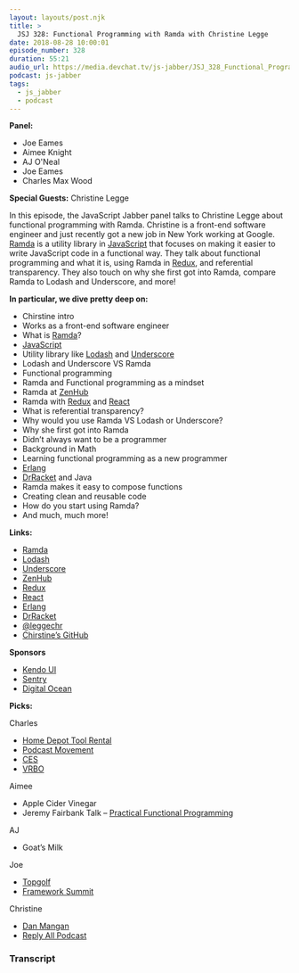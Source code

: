 ```yaml
---
layout: layouts/post.njk
title: >
  JSJ 328: Functional Programming with Ramda with Christine Legge
date: 2018-08-28 10:00:01
episode_number: 328
duration: 55:21
audio_url: https://media.devchat.tv/js-jabber/JSJ_328_Functional_Programming_with_Ramda_with_Christine_Legge.mp3
podcast: js-jabber
tags:
  - js_jabber
  - podcast
---
```


**Panel:**

- Joe Eames
- Aimee Knight
- AJ O'Neal
- Joe Eames
- Charles Max Wood

**Special Guests:** Christine Legge

In this episode, the JavaScript Jabber panel talks to Christine Legge about functional programming with Ramda. Christine is a front-end software engineer and just recently got a new job in New York working at Google. [Ramda](https://ramdajs.com/) is a utility library in [JavaScript](https://www.javascript.com/) that focuses on making it easier to write JavaScript code in a functional way. They talk about functional programming and what it is, using Ramda in [Redux](https://redux.js.org/), and referential transparency. They also touch on why she first got into Ramda, compare Ramda to Lodash and Underscore, and more!

**In particular, we dive pretty deep on:**

- Chirstine intro
- Works as a front-end software engineer
- What is [Ramda](https://ramdajs.com/)?
- [JavaScript](https://www.javascript.com/)
- Utility library like [Lodash](https://lodash.com/) and [Underscore](https://underscorejs.org/)
- Lodash and Underscore VS Ramda
- Functional programming
- Ramda and Functional programming as a mindset
- Ramda at [ZenHub](https://www.zenhub.com/)
- Ramda with [Redux](https://redux.js.org/) and [React](https://reactjs.org/)
- What is referential transparency?
- Why would you use Ramda VS Lodash or Underscore?
- Why she first got into Ramda
- Didn’t always want to be a programmer
- Background in Math
- Learning functional programming as a new programmer
- [Erlang](https://www.erlang.org/)
- [DrRacket](https://racket-lang.org/) and Java
- Ramda makes it easy to compose functions
- Creating clean and reusable code
- How do you start using Ramda?
- And much, much more!

**Links:**

- [Ramda](https://ramdajs.com/)
- [Lodash](https://lodash.com/)
- [Underscore](https://underscorejs.org/)
- [ZenHub](https://www.zenhub.com/)
- [Redux](https://redux.js.org/)
- [React](https://reactjs.org/)
- [Erlang](https://www.erlang.org/)
- [DrRacket](https://racket-lang.org/)
- [@leggechr](https://twitter.com/leggechr?lang=en)
- [Chirstine’s GitHub](https://github.com/leggechr)

**Sponsors**

- [Kendo UI](https://www.telerik.com/kendo-ui?utm_medium=social-paid&utm_source=devchattv&utm_campaign=kendo-ui-awareness-jsjabber)
- [Sentry](https://sentry.io/welcome/)
- [Digital Ocean](https://www.digitalocean.com/)

**Picks:**

Charles

- [Home Depot Tool Rental](https://www.homedepot.com/c/tool_and_truck_rental)
- [Podcast Movement](https://podcastmovement.com/)
- [CES](https://www.ces.tech/)
- [VRBO](https://www.vrbo.com/)

Aimee

- Apple Cider Vinegar
- Jeremy Fairbank Talk – [Practical Functional Programming](https://www.youtube.com/watch?v=I_uIXgSmkDo)

AJ

- Goat’s Milk

Joe

- [Topgolf](https://topgolf.com/us/)
- [Framework Summit](https://www.frameworksummit.com/)

Christine

- [Dan Mangan](https://danmanganmusic.com/)
- [Reply All Podcast](https://www.gimletmedia.com/reply-all)

### Transcript
